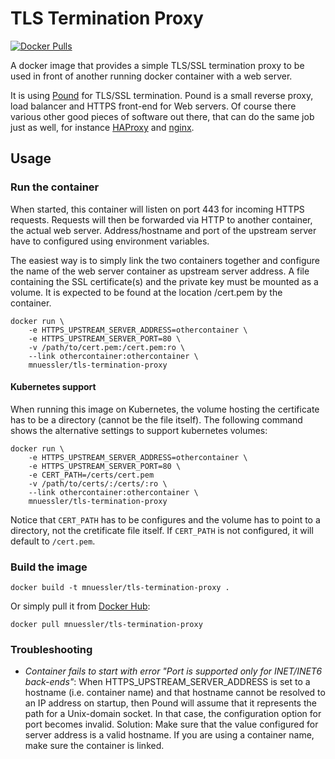 # TLS Termination Proxy

[![Docker Pulls][pulls-badge]][docker-hub]

A docker image that provides a simple TLS/SSL termination proxy to be
used in front of another running docker container with a web server.

It is using [Pound][pound] for TLS/SSL termination. Pound is a small
reverse proxy, load balancer and HTTPS front-end for Web servers. Of
course there various other good pieces of software out there, that can
do the same job just as well, for instance [HAProxy][haproxy] and
[nginx][nginx].

## Usage

### Run the container

When started, this container will listen on port 443 for incoming
HTTPS requests. Requests will then be forwarded via HTTP to another
container, the actual web server. Address/hostname and port of the
upstream server have to configured using environment variables.

The easiest way is to simply link the two containers together and
configure the name of the web server container as upstream server
address. A file containing the SSL certificate(s) and the private key
must be mounted as a volume. It is expected to be found at the
location /cert.pem by the container.

```
docker run \
    -e HTTPS_UPSTREAM_SERVER_ADDRESS=othercontainer \
    -e HTTPS_UPSTREAM_SERVER_PORT=80 \
    -v /path/to/cert.pem:/cert.pem:ro \
    --link othercontainer:othercontainer \
    mnuessler/tls-termination-proxy
```

#### Kubernetes support

When running this image on Kubernetes, the volume hosting the certificate has to be
a directory (cannot be the file itself).
The following command shows the alternative settings to support kubernetes volumes:

```
docker run \
    -e HTTPS_UPSTREAM_SERVER_ADDRESS=othercontainer \
    -e HTTPS_UPSTREAM_SERVER_PORT=80 \
    -e CERT_PATH=/certs/cert.pem
    -v /path/to/certs/:/certs/:ro \
    --link othercontainer:othercontainer \
    mnuessler/tls-termination-proxy
```

Notice that `CERT_PATH` has to be configures and the volume has to point to a directory, not
the cretificate file itself.
If `CERT_PATH` is not configured, it will default to `/cert.pem`.

### Build the image

```
docker build -t mnuessler/tls-termination-proxy .
```

Or simply pull it from [Docker Hub][docker-hub]:

```
docker pull mnuessler/tls-termination-proxy
```

### Troubleshooting

* *Container fails to start with error "Port is supported only for
  INET/INET6 back-ends"*: When HTTPS_UPSTREAM_SERVER_ADDRESS is set to
  a hostname (i.e. container name) and that hostname cannot be
  resolved to an IP address on startup, then Pound will assume that it
  represents the path for a Unix-domain socket. In that case, the
  configuration option for port becomes invalid. Solution: Make sure
  that the value configured for server address is a valid hostname. If
  you are using a container name, make sure the container is linked.

[pulls-badge]: https://img.shields.io/docker/pulls/mnuessler/tls-termination-proxy.svg?maxAge=3600
[docker-hub]: https://registry.hub.docker.com/u/mnuessler/tls-termination-proxy/
[pound]: http://www.apsis.ch/pound
[haproxy]: http://www.haproxy.org/
[nginx]: http://nginx.org/

